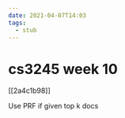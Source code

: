```yaml
---
date: 2021-04-07T14:03
tags: 
  - stub
---
```


# cs3245 week 10

[[2a4c1b98]]

Use PRF if given top k docs
